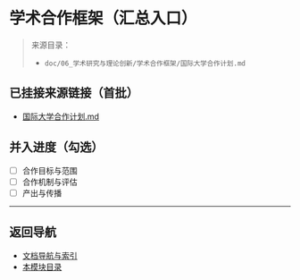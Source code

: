# 学术合作框架（汇总入口）

> 来源目录：
>
> - `doc/06_学术研究与理论创新/学术合作框架/国际大学合作计划.md`

## 已挂接来源链接（首批）

- [国际大学合作计划.md](../06_学术研究与理论创新/学术合作框架/国际大学合作计划.md)

## 并入进度（勾选）

- [ ] 合作目标与范围
- [ ] 合作机制与评估
- [ ] 产出与传播

---

## 返回导航

- [文档导航与索引](../00_总览与导航/文档导航与索引.md)
- [本模块目录](./README.md)
